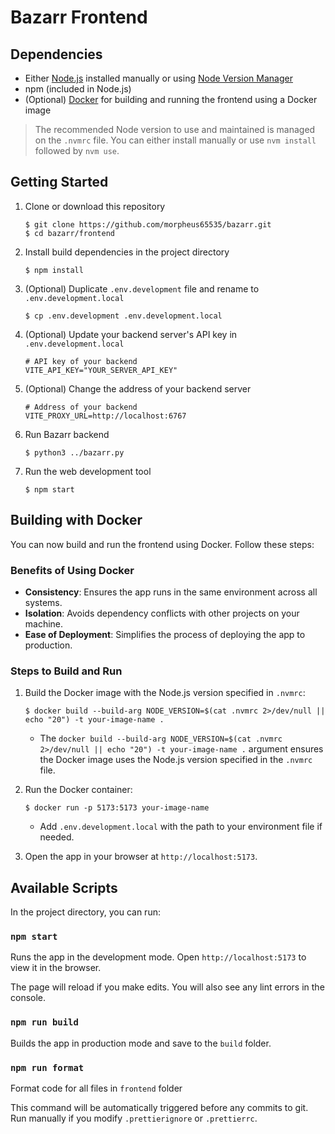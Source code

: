 # Bazarr Frontend

## Dependencies

- Either [Node.js](https://nodejs.org/) installed manually or using [Node Version Manager](https://github.com/nvm-sh/nvm)
- npm (included in Node.js)
- (Optional) [Docker](https://www.docker.com/) for building and running the frontend using a Docker image

> The recommended Node version to use and maintained is managed on the `.nvmrc` file. You can either install manually
> or use `nvm install` followed by `nvm use`.

## Getting Started

1. Clone or download this repository

   ```
   $ git clone https://github.com/morpheus65535/bazarr.git
   $ cd bazarr/frontend
   ```

2. Install build dependencies in the project directory

   ```
   $ npm install
   ```

3. (Optional) Duplicate `.env.development` file and rename to `.env.development.local`

   ```
   $ cp .env.development .env.development.local
   ```

4. (Optional) Update your backend server's API key in `.env.development.local`

   ```
   # API key of your backend
   VITE_API_KEY="YOUR_SERVER_API_KEY"
   ```

5. (Optional) Change the address of your backend server

   ```
   # Address of your backend
   VITE_PROXY_URL=http://localhost:6767
   ```

6. Run Bazarr backend

   ```
   $ python3 ../bazarr.py
   ```

7. Run the web development tool

   ```
   $ npm start
   ```

## Building with Docker

You can now build and run the frontend using Docker. Follow these steps:

### Benefits of Using Docker

- **Consistency**: Ensures the app runs in the same environment across all systems.
- **Isolation**: Avoids dependency conflicts with other projects on your machine.
- **Ease of Deployment**: Simplifies the process of deploying the app to production.

### Steps to Build and Run

1. Build the Docker image with the Node.js version specified in `.nvmrc`:

   ```
   $ docker build --build-arg NODE_VERSION=$(cat .nvmrc 2>/dev/null || echo "20") -t your-image-name .
   ```

   - The `docker build --build-arg NODE_VERSION=$(cat .nvmrc 2>/dev/null || echo "20") -t your-image-name .` argument ensures the Docker image uses the Node.js version specified in the `.nvmrc` file.

2. Run the Docker container:

   ```
   $ docker run -p 5173:5173 your-image-name
   ```

   - Add `.env.development.local` with the path to your environment file if needed.

3. Open the app in your browser at `http://localhost:5173`.

## Available Scripts

In the project directory, you can run:

### `npm start`

Runs the app in the development mode.
Open `http://localhost:5173` to view it in the browser.

The page will reload if you make edits.
You will also see any lint errors in the console.

### `npm run build`

Builds the app in production mode and save to the `build` folder.

### `npm run format`

Format code for all files in `frontend` folder

This command will be automatically triggered before any commits to git. Run manually if you modify `.prettierignore` or `.prettierrc`.
